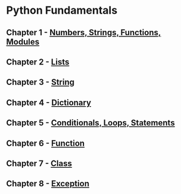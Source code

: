 # Python Fundamentals

## Chapter 1 - [Numbers, Strings, Functions, Modules](https://github.com/weslleysk/Python/blob/master/ch1.py)
## Chapter 2 - [Lists](https://github.com/weslleysk/Python/blob/master/ch2.py)
## Chapter 3 - [String](https://github.com/weslleysk/Python/blob/master/ch3.py)
## Chapter 4 - [Dictionary](https://github.com/weslleysk/Python/blob/master/ch4.py)
## Chapter 5 - [Conditionals, Loops, Statements](https://github.com/weslleysk/Python/blob/master/ch5.py)
## Chapter 6 - [Function](https://github.com/weslleysk/Python/blob/master/ch6.py)
## Chapter 7 - [Class](https://github.com/weslleysk/Python/blob/master/ch7.py)
## Chapter 8 - [Exception](https://github.com/weslleysk/Python/blob/master/ch8.py)